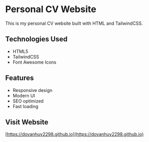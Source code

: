 # Personal CV Website

This is my personal CV website built with HTML and TailwindCSS.

## Technologies Used
- HTML5
- TailwindCSS
- Font Awesome Icons

## Features
- Responsive design
- Modern UI
- SEO optimized
- Fast loading

## Visit Website
[https://dovanhuy2298.github.io](https://dovanhuy2298.github.io) 